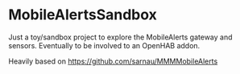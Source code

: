 # MobileAlertsSandbox

Just a toy/sandbox project to explore the MobileAlerts gateway and sensors. 
Eventually to be involved to an OpenHAB addon.

Heavily based on https://github.com/sarnau/MMMMobileAlerts